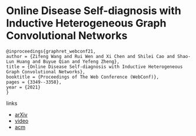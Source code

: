 # Online Disease Self-diagnosis with Inductive Heterogeneous Graph Convolutional Networks

```
@inproceedings{graphret_webconf21,
author = {Zifeng Wang and Rui Wen and Xi Chen and Shilei Cao and Shao-Lun Huang and Buyue Qian and Yefeng Zheng},
title = {Online Disease Self-diagnosis with Inductive Heterogeneous Graph Convolutional Networks},
booktitle = {Proceedings of The Web Conference (WebConf)},
pages = {3349--3358},
year = {2021}
}
```

links
- [arXiv](https://arxiv.org/abs/2009.02625)
- [video](https://www.youtube.com/watch?v=VeDBdAubPa4)
- [acm](https://dl.acm.org/doi/10.1145/3442381.3449795)
